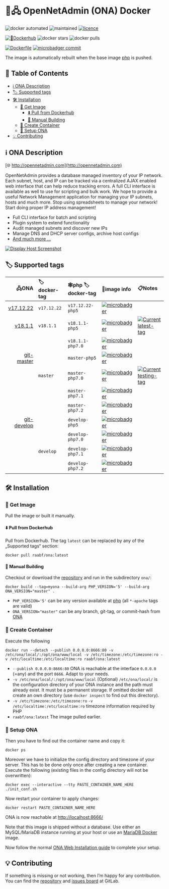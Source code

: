🐳🖧 OpenNetAdmin (ONA) Docker
=====================================

![docker automated](https://img.shields.io/docker/automated/raabf/latex-versions.svg) ![maintained](https://img.shields.io/maintenance/yes/2018.svg) [![licence](https://img.shields.io/github/license/raabf/ona-docker.svg)](https://gitlab.com/raabf/ona-docker/blob/master/LICENSE) 

[![🐋Dockerhub](https://img.shields.io/badge/🐋Dockerhub-🖧raabf/ona-yellow.svg "Dockerhub")](https://hub.docker.com/r/raabf/ona) ![docker stars](https://img.shields.io/docker/stars/raabf/ona.svg) ![docker pulls](https://img.shields.io/docker/pulls/raabf/ona.svg)

[![Dockerfile](https://img.shields.io/badge/🗎-Dockerfile-orange.svg)](https://gitlab.com/raabf/ona-docker/blob/master/ona/Dockerfile "Dockerfile") [![microbadger commit](https://images.microbadger.com/badges/commit/raabf/ona.svg)](https://gitlab.com/raabf/ona/ "Repository")

The image is automatically rebuilt when the base image [php](https://hub.docker.com/_/php/) is pushed.

## 📑️ Table of Contents
<!-- MarkdownTOC -->

+ [ℹ️ ONA Description](#%E2%84%B9%EF%B8%8F-ona-description)
+ [🏷 Supported tags](#%F0%9F%8F%B7-supported-tags)
+ [🛠 Installation](#%F0%9F%9B%A0-installation)
    - [📀 Get Image](#%F0%9F%93%80-get-image)
        * [⬇️ Pull from Dockerhub](#%E2%AC%87%EF%B8%8F-pull-from-dockerhub)
        * [🔨 Manual Building](#%F0%9F%94%A8-manual-building)
    - [🎽 Create Container](#%F0%9F%8E%BD-create-container)
    - [🚢 Setup ONA](#%F0%9F%9A%A2-setup-ona)
+ [💡 Contributing](#%F0%9F%92%A1-contributing)

<!-- /MarkdownTOC -->

## ℹ️ ONA Description

[🌐 http://opennetadmin.com](http://opennetadmin.com)

OpenNetAdmin provides a database managed inventory of your IP network. Each subnet, host, and IP can be tracked via a centralized AJAX enabled web interface that can help reduce tracking errors. A full CLI interface is available as well to use for scripting and bulk work. We hope to provide a useful Network Management application for managing your IP subnets, hosts and much more. Stop using spreadsheets to manage your network! Start doing proper IP address management!

 + Full CLI interface for batch and scripting
 + Plugin system to extend functionality
 + Audit managed subnets and discover new IPs
 + Manage DNS and DHCP server configs, archive host configs
 + [And much more …](http://opennetadmin.com/features.html)

[![Display Host Screenshot](http://opennetadmin.com/images/display_host.png)](http://opennetadmin.com/features.html)

## 🏷 Supported tags

| 🖧ONA | 🏷docker-tag | 🕸️php 🏷docker-tag | 📀image info | 📋Notes                                |
|----------:|:------------|:------------|:-----------------|:--------------------------------------|
| [v17.12.22](https://github.com/opennetadmin/ona/tree/v17.12.22) | `v17.12.22` | `v17.12.22-php5` | [![microbadger](https://images.microbadger.com/badges/image/raabf/ona:v17.12.22-php5.svg)](https://microbadger.com/images/raabf/ona:v17.12.22-php5 "microbadger.com size and layer information") | |
| [v18.1.1](https://github.com/opennetadmin/ona/tree/v18.1.1) | `v18.1.1` | `v18.1.1-php5` | [![microbadger](https://images.microbadger.com/badges/image/raabf/ona:v18.1.1-php5.svg)](https://microbadger.com/images/raabf/ona:v18.1.1-php5 "microbadger.com size and layer information") | [![Current latest-tag](https://img.shields.io/badge/🏷-latest-yellow.svg "Current latest-tag")](https://microbadger.com/images/raabf/ona:latest) |
| | | `v18.1.1-php7.0` | [![microbadger](https://images.microbadger.com/badges/image/raabf/ona:v18.1.1-php7.0.svg)](https://microbadger.com/images/raabf/ona:v18.1.1-php7.0 "microbadger.com size and layer information") | |
| [git-master](https://github.com/opennetadmin/ona/tree/master) | | `master-php5` | [![microbadger](https://images.microbadger.com/badges/image/raabf/ona:master-php5.svg)](https://microbadger.com/images/raabf/ona:master-php5 "microbadger.com size and layer information") | |
|  | `master` | `master-php7.0` | [![microbadger](https://images.microbadger.com/badges/image/raabf/ona:master-php7.0.svg)](https://microbadger.com/images/raabf/ona:master-php7.0 "microbadger.com size and layer information") | [![Current testing-tag](https://img.shields.io/badge/🏷-testing-yellow.svg "Current testing-tag")](https://microbadger.com/images/raabf/ona:testing) |
|  | | `master-php7.1` | [![microbadger](https://images.microbadger.com/badges/image/raabf/ona:master-php7.1.svg)](https://microbadger.com/images/raabf/ona:master-php7.1 "microbadger.com size and layer information") | |
|  | | `master-php7.2` | [![microbadger](https://images.microbadger.com/badges/image/raabf/ona:master-php7.2.svg)](https://microbadger.com/images/raabf/ona:master-php7.2 "microbadger.com size and layer information") | |
| [git-develop](https://github.com/opennetadmin/ona/tree/develop) | | `develop-php5` | [![microbadger](https://images.microbadger.com/badges/image/raabf/ona:develop-php5.svg)](https://microbadger.com/images/raabf/ona:develop-php5 "microbadger.com size and layer information") | |
|  |  | `develop-php7.0` | [![microbadger](https://images.microbadger.com/badges/image/raabf/ona:develop-php7.0.svg)](https://microbadger.com/images/raabf/ona:develop-php7.0 "microbadger.com size and layer information") | |
|  | `develop` | `develop-php7.1` | [![microbadger](https://images.microbadger.com/badges/image/raabf/ona:develop-php7.0.svg)](https://microbadger.com/images/raabf/ona:develop-php7.1 "microbadger.com size and layer information") | |
|  |  | `develop-php7.2` | [![microbadger](https://images.microbadger.com/badges/image/raabf/ona:develop-php7.2.svg)](https://microbadger.com/images/raabf/ona:develop-php7.2 "microbadger.com size and layer information") | |

## 🛠 Installation

### 📀 Get Image

Pull the image or built it manually.

#### ⬇️ Pull from Dockerhub

Pull from Dockerhub. The tag `latest` can be replaced by any of the „Supported tags“ section:

    docker pull raabf/ona:latest

#### 🔨 Manual Building

Checkout or download the [repository](https://gitlab.com/raabf/ona-docker/) and run in the subdirectory `ona/`:

    docker build --tag=myona --build-arg PHP_VERSION='5' --build-arg ONA_VERSION="master" .

 + `PHP_VERSION='5'` can be any version available at [php](https://hub.docker.com/_/php/) (all `*-apache` tags are valid)
 + `ONA_VERSION="master"` can be any branch, git-tag, or commit-hash from [ONA](https://github.com/opennetadmin)

### 🎽 Create Container

Execute the following

    docker run --detach --publish 0.0.0.0:8666:80 -v /etc/ona/local/:/opt/ona/www/local -v /etc/timezone:/etc/timezone:ro -v /etc/localtime:/etc/localtime:ro raabf/ona:latest

 + `--publish 0.0.0.0:8666:80` ONA is reachable at the interface `0.0.0.0` (=any) and the port `8666`. Adapt to your needs.
 + `-v /etc/ona/local/:/opt/ona/www/local` (Optional) `/etc/ona/local/` is the configuration directory of your ONA instance and the path must already exist. It must be a permanent storage. If omitted docker will create an own directory (use `docker inspect` to find out this directory).
 + `-v /etc/timezone:/etc/timezone:ro` `-v /etc/localtime:/etc/localtime:ro` timezone information required by PHP
 + `raabf/ona:latest` The image pulled earlier.

### 🚢 Setup ONA

Then you have to find out the container name and copy it:
    
    docker ps

Moreover we have to initialize the config directory and timezone of your server. This has to be done only once after creating a new container. Execute the following (existing files in the config directory will not be overwritten):

    docker exec --interactive --tty PASTE_CONTAINER_NAME_HERE ./init_conf.sh

Now restart your container to apply changes:
    
    docker restart PASTE_CONTAINER_NAME_HERE

ONA is now reachable at [http://localhost:8666/](http://localhost:8666/)

Note that this image is shipped without a database. Use either an MySQL/MariaDB instance running at your host or use an [MariaDB Docker](https://hub.docker.com/_/mariadb/) image.

Now follow the normal [ONA Web Installation guide](https://github.com/opennetadmin/ona/wiki/Install#web-install-method) to complete your setup. 


## 💡 Contributing

If something is missing or not working, then I’m happy for any contribution. You can find the [repository](https://gitlab.com/raabf/ona-docker/) and [issues board](https://gitlab.com/raabf/ona-docker/issues) at GitLab.